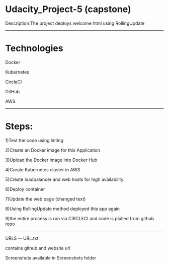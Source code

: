 # Udacity_Project-5 (capstone)
Description:The  project deploys  welcome html using RollingUpdate 

*********************************************************************************************************************

Technologies
===================

Docker 

Kubernetes

CircleCI

GitHub

AWS

***********************************************************************************************************************

Steps:
========

1)Test the  code using linting

2)Create an Docker image for this  Application

3)Upload the Docker image into  Docker Hub

4)Create Kubernetes cluster in AWS 

5)Create loadbalancer and web hosts for  high availability

6)Deploy container

7)Update the  web page  (changed text)

8)Using RollingUpdate method  deployed  this  app  again 

9)the entire  process  is run via CIRCLECI and  code is  plulled from  github repo

*********************************************************************************************************************

URLS -- URL.txt  

contains  github and   website url

Screenshots available in Screenshots folder